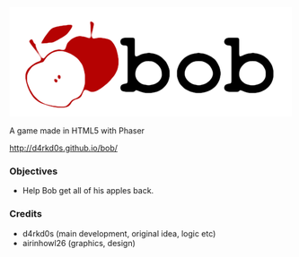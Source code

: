 ![Imgur](https://raw.githubusercontent.com/d4rkd0s/bob/master/assets/images/logo.png)

A game made in HTML5 with Phaser

http://d4rkd0s.github.io/bob/

### Objectives

* Help Bob get all of his apples back.


### Credits

* d4rkd0s (main development, original idea, logic etc)
* airinhowl26 (graphics, design)
